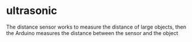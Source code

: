 # ultrasonic
The distance sensor works to measure the distance of large objects, 
then the Arduino measures the distance between the sensor and the object
